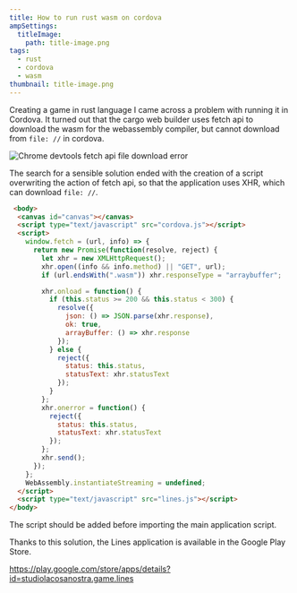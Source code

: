 ```yaml
---
title: How to run rust wasm on cordova
ampSettings:
  titleImage:
    path: title-image.png
tags:
  - rust
  - cordova
  - wasm
thumbnail: title-image.png
---
```


Creating a game in rust language I came across a problem with running it in Cordova. It turned out that the cargo web builder uses fetch api to download the wasm for the webassembly compiler, but cannot download from `file: //` in cordova.

![Chrome devtools fetch api file download error](fetch-error.png)

The search for a sensible solution ended with the creation of a script overwriting the action of fetch api, so that the application uses XHR, which can download `file: //`.

```html
 <body>
  <canvas id="canvas"></canvas>
  <script type="text/javascript" src="cordova.js"></script>
  <script>
    window.fetch = (url, info) => {
      return new Promise(function(resolve, reject) {
        let xhr = new XMLHttpRequest();
        xhr.open((info && info.method) || "GET", url);
        if (url.endsWith(".wasm")) xhr.responseType = "arraybuffer";

        xhr.onload = function() {
          if (this.status >= 200 && this.status < 300) {
            resolve({
              json: () => JSON.parse(xhr.response),
              ok: true,
              arrayBuffer: () => xhr.response
            });
          } else {
            reject({
              status: this.status,
              statusText: xhr.statusText
            });
          }
        };
        xhr.onerror = function() {
          reject({
            status: this.status,
            statusText: xhr.statusText
          });
        };
        xhr.send();
      });
    };
    WebAssembly.instantiateStreaming = undefined;
  </script>
  <script type="text/javascript" src="lines.js"></script>
</body>
```

The script should be added before importing the main application script.

Thanks to this solution, the Lines application is available in the Google Play Store.

https://play.google.com/store/apps/details?id=studiolacosanostra.game.lines
